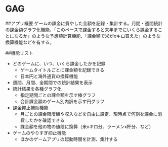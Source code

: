 # GAG

##アプリ概要
ゲームの課金に費やした金額を記録・集計する。月間・週間統計の課金額グラフ化機能、「このペースで課金すると来年までにいくら課金することになるか」のような予想額計算機能、「課金額で米がxキロ買えた」のような換算機能などを有する。

##機能リスト

- どのゲームに、いつ、いくら課金したかを記録
	- ゲームタイトルごとに課金額を記録できる
	- 日本円と海外通貨の換算機能
- 週間、月間、全期間での統計結果を表示
-	統計結果を各種グラフ化
	-	指定期間ごとの課金額を示す棒グラフ
	-	合計課金額のゲーム別内訳を示す円グラフ
- 課金抑止補助機能
	- 月ごとの課金限度額や収入などを自由に設定、現時点で何割を課金に消費したかを確認できる
	- 課金額を他の物の値段に換算（米xキロ分、ラーメンx杯分、など）
- ゲームのやりすぎ抑止機能
	-	ほかのゲームアプリの起動時間を計測、集計する

